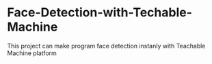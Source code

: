 # Face-Detection-with-Techable-Machine
This project can make program face detection instanly with Teachable Machine platform
